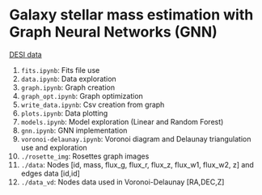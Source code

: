 # Galaxy stellar mass estimation with Graph Neural Networks (GNN)

[DESI data](https://data.desi.lbl.gov/public/)

1. `fits.ipynb`: Fits file use
2. `data.ipynb`: Data exploration
3. `graph.ipynb`: Graph creation
4. `graph_opt.ipynb`: Graph optimization
5. `write_data.ipynb`: Csv creation from graph
6. `plots.ipynb`: Data plotting
7. `models.ipynb`: Model exploration (Linear and Random Forest)
8. `gnn.ipynb`: GNN implementation
9. `voronoi-delaunay.ipynb`: Voronoi diagram and Delaunay triangulation use and exploration
10. `./rosette_img`: Rosettes graph images
11. `./data`: Nodes [id, mass, flux_g, flux_r, flux_z, flux_w1, flux_w2, z] and edges data [id,id]
13. `./data_vd`: Nodes data used in Voronoi-Delaunay [RA,DEC,Z]
